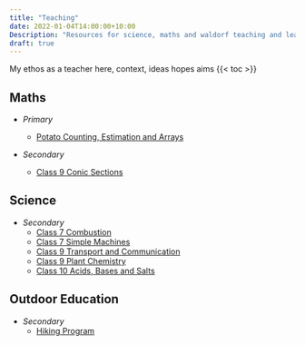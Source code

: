 ```yaml
---
title: "Teaching"
date: 2022-01-04T14:00:00+10:00
Description: "Resources for science, maths and waldorf teaching and learning"
draft: true
---
```


My ethos as a teacher here, context, ideas hopes aims
{{< toc >}}

## Maths
* _Primary_
	* [Potato Counting, Estimation and Arrays](/posts/20111220-potato-maths/)

* _Secondary_
	* [Class 9 Conic Sections]()

## Science
* _Secondary_
	* [Class 7 Combustion]()
	* [Class 7 Simple Machines]()
	* [Class 9 Transport and Communication]()
	* [Class 9 Plant Chemistry]()
	* [Class 10 Acids, Bases and Salts]()

## Outdoor Education
* _Secondary_
	* [Hiking Program]() 